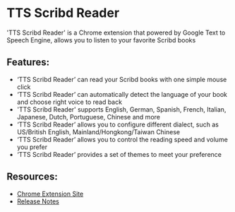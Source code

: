 # TTS Scribd Reader
'TTS Scribd Reader' is a Chrome extension that powered by Google Text to Speech Engine, allows you to listen to your favorite Scribd books

## Features: ##

* ‘TTS Scribd Reader’ can read your Scribd books with one simple mouse click
* ‘TTS Scribd Reader’ can automatically detect the language of your book and choose right voice to read back
* 'TTS Scribd Reader' supports English, German, Spanish, French, Italian, Japanese, Dutch, Portuguese, Chinese and more
* ‘TTS Scribd Reader’ allows you to configure different dialect, such as US/British English, Mainland/Hongkong/Taiwan Chinese
* ‘TTS Scribd Reader’ allows you to control the reading speed and volume you prefer
* ‘TTS Scribd Reader’ provides a set of themes to meet your preference

## Resources: ##
* [Chrome Extension Site](https://chrome.google.com/webstore/detail/scribd-tts-reader/lnaecppekphilbjkgfgbjhjiokkpfgeh)
* [Release Notes](ReleaseNotes.md)
